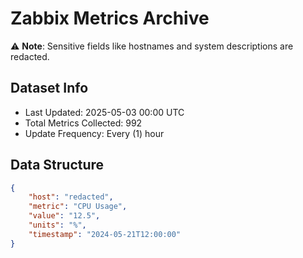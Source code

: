 # Zabbix Metrics Archive

⚠️ **Note**: Sensitive fields like hostnames and system descriptions are redacted.

## Dataset Info
- Last Updated: 2025-05-03 00:00 UTC
- Total Metrics Collected: 992
- Update Frequency: Every (1) hour

## Data Structure
```json
{
    "host": "redacted",
    "metric": "CPU Usage",
    "value": "12.5",
    "units": "%",
    "timestamp": "2024-05-21T12:00:00"
}
```

